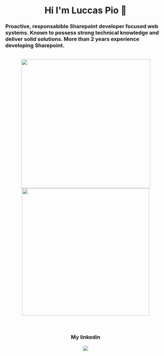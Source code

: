 <h1 align='center'>Hi I'm Luccas Pio 👋</h1>

<h3>Proactive, responsabible Sharepoint developer focused web systems. Known to possess strong technical knowledge and deliver solid 
solutions. More than 2 years experience developing Sharepoint.</h3>
 
<br>

<div align='center'>
  <img width='405px' src='https://github-readme-stats.vercel.app/api?username=DevPio&show_icons=true&theme=radical'/>
  <img width='400px' src='https://github-readme-stats.vercel.app/api/top-langs/?username=DevPio&layout=compact&show_icons=true&theme=radical'/>
</div>
<br>


<br>
 
<div align='center'>
  <h3>My linkedin</h1>
  <a href="https://www.linkedin.com/in/luccas-castro-0967451a4/" target='_blank'><img src='https://img.shields.io/badge/LinkedIn-0077B5?style=for-the-badge&logo=linkedin&logoColor=white'/></a>
</div>
